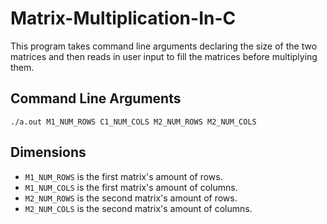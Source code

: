 # Matrix-Multiplication-In-C
This program takes command line arguments declaring the size of the two matrices and then reads in user input to fill the matrices before multiplying them.

## Command Line Arguments
```./a.out M1_NUM_ROWS C1_NUM_COLS M2_NUM_ROWS M2_NUM_COLS```

## Dimensions
* ```M1_NUM_ROWS``` is the first matrix's amount of rows.
* ```M1_NUM_COLS``` is the first matrix's amount of columns.
* ```M2_NUM_ROWS``` is the second matrix's amount of rows.
* ```M2_NUM_COLS``` is the second matrix's amount of columns.

